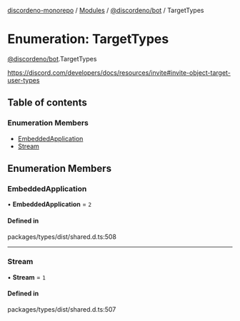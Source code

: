 [discordeno-monorepo](../README.md) / [Modules](../modules.md) / [@discordeno/bot](../modules/discordeno_bot.md) / TargetTypes

# Enumeration: TargetTypes

[@discordeno/bot](../modules/discordeno_bot.md).TargetTypes

https://discord.com/developers/docs/resources/invite#invite-object-target-user-types

## Table of contents

### Enumeration Members

- [EmbeddedApplication](discordeno_bot.TargetTypes.md#embeddedapplication)
- [Stream](discordeno_bot.TargetTypes.md#stream)

## Enumeration Members

### EmbeddedApplication

• **EmbeddedApplication** = `2`

#### Defined in

packages/types/dist/shared.d.ts:508

---

### Stream

• **Stream** = `1`

#### Defined in

packages/types/dist/shared.d.ts:507
